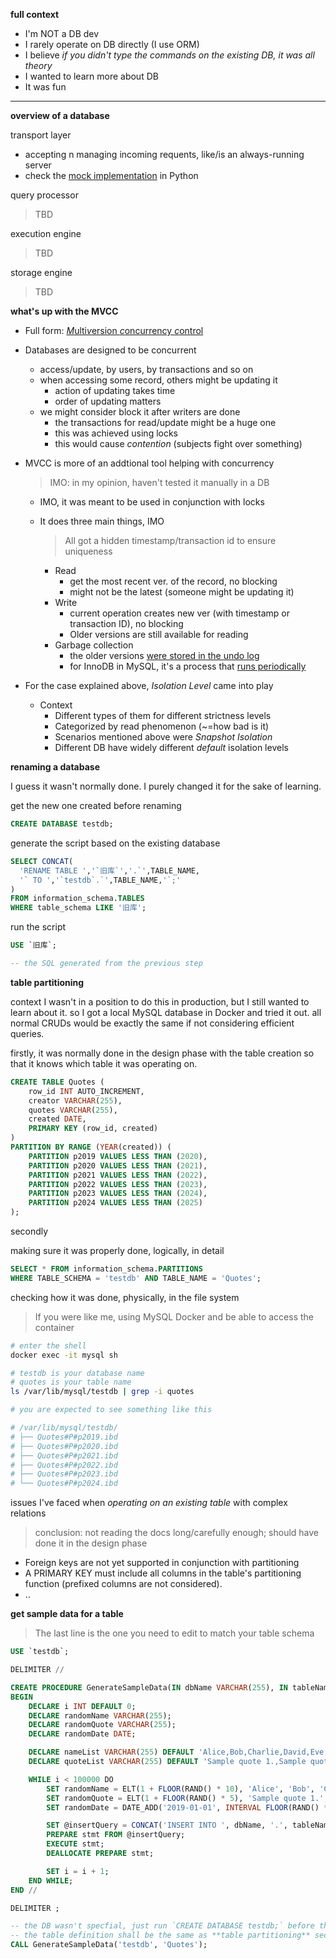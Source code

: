 
**full context**

- I'm NOT a DB dev
- I rarely operate on DB directly (I use ORM)
- I believe *if you didn't type the commands on the existing DB, it was all theory*
- I wanted to learn more about DB
- It was fun

-----

**overview of a database**

transport layer

- accepting n managing incoming requents, like/is an always-running server
- check the [mock implementation](https://github.com/codingEzio/codingezio.github.io/blob/master/hands-on/mock-db-transport-layer.py) in Python

query processor

> TBD

execution engine

> TBD

storage engine

> TBD

**what's up with the MVCC**

- Full form: [*M*ulti*v*ersion *c*oncurrency *c*ontrol](https://en.wikipedia.org/wiki/Multiversion_concurrency_control)
- Databases are designed to be concurrent
  - access/update, by users, by transactions and so on
  - when accessing some record, others might be updating it
    - action of updating takes time
    - order of updating matters
  - we might consider block it after writers are done
    - the transactions for read/update might be a huge one
    - this was achieved using locks
    - this would cause *contention* (subjects fight over something)
- MVCC is more of an addtional tool helping with concurrency
  > IMO: in my opinion, haven't tested it manually in a DB
  - IMO, it was meant to be used in conjunction with locks
  - It does three main things, IMO
    > All got a hidden timestamp/transaction id to ensure uniqueness

    - Read
      - get the most recent ver. of the record, no blocking
      - might not be the latest (someone might be updating it)
    - Write
      - current operation creates new ver (with timestamp or transaction ID), no blocking
      - Older versions are still available for reading
    - Garbage collection
      - the older versions [were stored in the undo log](https://mariadb.com/kb/en/innodb-purge/)
      - for InnoDB in MySQL, it's a process that [runs periodically](https://dev.mysql.com/doc/refman/8.4/en/innodb-purge-configuration.html)

- For the case explained above, *Isolation Level* came into play
  - Context
    - Different types of them for different strictness levels
    - Categorized by read phenomenon (~=how bad is it)
    - Scenarios mentioned above were *Snapshot Isolation*
    - Different DB have widely different *default* isolation levels

**renaming a database**

I guess it wasn't normally done. I purely changed it for the sake of learning.

get the new one created before renaming

```sql
CREATE DATABASE testdb;
```

generate the script based on the existing database

```sql
SELECT CONCAT(
  'RENAME TABLE ','`旧库`','.`',TABLE_NAME,
  '` TO ','`testdb`.`',TABLE_NAME,'`;'
)
FROM information_schema.TABLES
WHERE table_schema LIKE '旧库';
```

run the script

```sql
USE `旧库`;

-- the SQL generated from the previous step
```

**table partitioning**

context
I wasn't in a position to do this in production, but I still wanted to learn about it.
so I got a local MySQL database in Docker and tried it out.
all normal CRUDs would be exactly the same if not considering efficient queries.

firstly, it was normally done in the design phase with the table creation so that it knows which table it was operating on.

```sql
CREATE TABLE Quotes (
    row_id INT AUTO_INCREMENT,
    creator VARCHAR(255),
    quotes VARCHAR(255),
    created DATE,
    PRIMARY KEY (row_id, created)
)
PARTITION BY RANGE (YEAR(created)) (
    PARTITION p2019 VALUES LESS THAN (2020),
    PARTITION p2020 VALUES LESS THAN (2021),
    PARTITION p2021 VALUES LESS THAN (2022),
    PARTITION p2022 VALUES LESS THAN (2023),
    PARTITION p2023 VALUES LESS THAN (2024),
    PARTITION p2024 VALUES LESS THAN (2025)
);
```

secondly

making sure it was properly done, logically, in detail

```sql
SELECT * FROM information_schema.PARTITIONS
WHERE TABLE_SCHEMA = 'testdb' AND TABLE_NAME = 'Quotes';
```

checking how it was done, physically, in the file system

> If you were like me, using MySQL Docker and be able to access the container

```sh
# enter the shell
docker exec -it mysql sh

# testdb is your database name
# quotes is your table name
ls /var/lib/mysql/testdb | grep -i quotes

# you are expected to see something like this

# /var/lib/mysql/testdb/
# ├── Quotes#P#p2019.ibd
# ├── Quotes#P#p2020.ibd
# ├── Quotes#P#p2021.ibd
# ├── Quotes#P#p2022.ibd
# ├── Quotes#P#p2023.ibd
# └── Quotes#P#p2024.ibd
```

issues I've faced when *operating on an existing table* with complex relations
> conclusion: not reading the docs long/carefully enough; should have done it in the design phase

- Foreign keys are not yet supported in conjunction with partitioning
- A PRIMARY KEY must include all columns in the table's partitioning function (prefixed columns are not considered).
- ..

**get sample data for a table**

> The last line is the one you need to edit to match your table schema

```sql
USE `testdb`;

DELIMITER //

CREATE PROCEDURE GenerateSampleData(IN dbName VARCHAR(255), IN tableName VARCHAR(255))
BEGIN
    DECLARE i INT DEFAULT 0;
    DECLARE randomName VARCHAR(255);
    DECLARE randomQuote VARCHAR(255);
    DECLARE randomDate DATE;

    DECLARE nameList VARCHAR(255) DEFAULT 'Alice,Bob,Charlie,David,Eve,Frank,Grace,Hank,Ivy,Jack';
    DECLARE quoteList VARCHAR(255) DEFAULT 'Sample quote 1.,Sample quote 2.,Sample quote 3.,Sample quote 4.,Sample quote 5.';

    WHILE i < 100000 DO
        SET randomName = ELT(1 + FLOOR(RAND() * 10), 'Alice', 'Bob', 'Charlie', 'David', 'Eve', 'Frank', 'Grace', 'Hank', 'Ivy', 'Jack');
        SET randomQuote = ELT(1 + FLOOR(RAND() * 5), 'Sample quote 1.', 'Sample quote 2.', 'Sample quote 3.', 'Sample quote 4.', 'Sample quote 5.');
        SET randomDate = DATE_ADD('2019-01-01', INTERVAL FLOOR(RAND() * 1825) DAY); -- Random date between 2019 and 2024

        SET @insertQuery = CONCAT('INSERT INTO ', dbName, '.', tableName, ' (creator, quotes, created) VALUES (''', randomName, ''', ''', randomQuote, ''', ''', randomDate, ''')');
        PREPARE stmt FROM @insertQuery;
        EXECUTE stmt;
        DEALLOCATE PREPARE stmt;

        SET i = i + 1;
    END WHILE;
END //

DELIMITER ;

-- the DB wasn't specfial, just run `CREATE DATABASE testdb;` before this
-- the table definition shall be the same as **table partitioning** section
CALL GenerateSampleData('testdb', 'Quotes');
```
